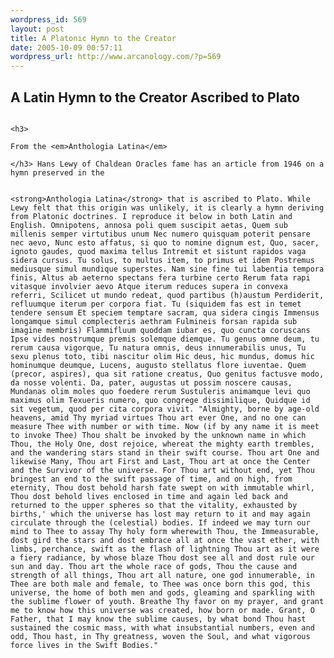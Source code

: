 ```yaml
--- 
wordpress_id: 569
layout: post
title: A Platonic Hymn to the Creator
date: 2005-10-09 00:57:11
wordpress_url: http://www.arcanology.com/?p=569
---
```

<h2>
                                                                                                                                                                                                                                                                                                                                                                                                                                                                                                                                                                                                                                                                                                                                                                                    A Latin Hymn to the Creator Ascribed to Plato
                                                                                                                                                                                                                                                                                                                                                                                                                                                                                                                                                                                                                                                                                                                                                                                  </h2>
                                                                                                                                                                                                                                                                                                                                                                                                                                                                                                                                                                                                                                                                                                                                                                                  
                                                                                                                                                                                                                                                                                                                                                                                                                                                                                                                                                                                                                                                                                                                                                                                  <h3>
                                                                                                                                                                                                                                                                                                                                                                                                                                                                                                                                                                                                                                                                                                                                                                                    From the <em>Anthologia Latina</em>
                                                                                                                                                                                                                                                                                                                                                                                                                                                                                                                                                                                                                                                                                                                                                                                  </h3> Hans Lewy of Chaldean Oracles fame has an article from 1946 on a hymn preserved in the 
                                                                                                                                                                                                                                                                                                                                                                                                                                                                                                                                                                                                                                                                                                                                                                                  
                                                                                                                                                                                                                                                                                                                                                                                                                                                                                                                                                                                                                                                                                                                                                                                  <strong>Anthologia Latina</strong> that is ascribed to Plato. While Lewy felt that this origin was unlikely, it is clearly a hymn deriving from Platonic doctrines. I reproduce it below in both Latin and English. Omnipotens, annosa poli quem suscipit aetas, Quem sub millenis semper virtutibus unum Nec numero quisquam poterit pensare nec aevo, Nunc esto affatus, si quo to nomine dignum est, Quo, sacer, ignoto gaudes, quod maxima tellus Intremit et sistunt rapidos vaga sidera cursus. Tu solus, to multus item, to primus et idem Postremus mediusque simul mundique superstes. Nam sine fine tui labentia tempora finis, Altus ab aeterno spectans fera turbine certo Rerum fata rapi vitasque involvier aevo Atque iterum reduces supera in convexa referri, Scilicet ut mundo redeat, quod partibus (h)austum Perdiderit, refluumque iterum per corpora fiat. Tu (siquidem fas est in temet tendere sensum Et speciem temptare sacram, qua sidera cingis Immensus longamque simul complecteris aethram Fulmineis forsan rapida sub imagine membris) Flammifluum quoddam iubar es, quo cuncta coruscans Ipse vides nostrumque premis solemque diemque. Tu genus omne deum, tu rerum causa vigorque, Tu natura omnis, deus innumerabilis unus, Tu sexu plenus toto, tibi nascitur olim Hic deus, hic mundus, domus hic hominumque deumque, Lucens, augusto stellatus flore iuventae. Quem (precor, aspires), qua sit ratione creatus, Quo genitus factusve modo, da nosse volenti. Da, pater, augustas ut possim noscere causas, Mundanas olim moles quo foedere rerum Sustuleris animamque levi quo maximus olim Texueris numero, quo congrege dissimilique, Quidque id sit vegetum, quod per cita corpora vivit. "Almighty, borne by age-old heavens, amid Thy myriad virtues Thou art ever One, and no one can measure Thee with number or with time. Now (if by any name it is meet to invoke Thee) Thou shalt be invoked by the unknown name in which Thou, the Holy One, dost rejoice, whereat the mighty earth trembles, and the wandering stars stand in their swift course. Thou art One and likewise Many, Thou art First and Last, Thou art at once the Center and the Survivor of the universe. For Thou art without end, yet Thou bringest an end to the swift passage of time, and on high, from eternity, Thou dost behold harsh fate swept on with immutable whirl, Thou dost behold lives enclosed in time and again led back and returned to the upper spheres so that the vitality, exhausted by births,' which the universe has lost may return to it and may again circulate through the (celestial) bodies. If indeed we may turn our mind to Thee to assay Thy holy form wherewith Thou, the Immeasurable, dost gird the stars and dost embrace all at once the vast ether, with limbs, perchance, swift as the flash of lightning Thou art as it were a fiery radiance, by whose blaze Thou dost see all and dost rule our sun and day. Thou art the whole race of gods, Thou the cause and strength of all things, Thou art all nature, one god innumerable, in Thee are both male and female, to Thee was once born this god, this universe, the home of both men and gods, gleaming and sparkling with the sublime flower of youth. Breathe Thy favor on my prayer, and grant me to know how this universe was created, how born or made. Grant, O Father, that I may know the sublime causes, by what bond Thou hast sustained the cosmic mass, with what insubstantial numbers, even and odd, Thou hast, in Thy greatness, woven the Soul, and what vigorous force lives in the Swift Bodies."